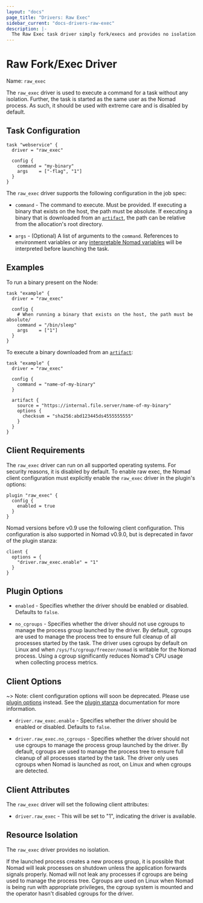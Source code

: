 ```yaml
---
layout: "docs"
page_title: "Drivers: Raw Exec"
sidebar_current: "docs-drivers-raw-exec"
description: |-
  The Raw Exec task driver simply fork/execs and provides no isolation.
---
```


# Raw Fork/Exec Driver

Name: `raw_exec`

The `raw_exec` driver is used to execute a command for a task without any
isolation. Further, the task is started as the same user as the Nomad process.
As such, it should be used with extreme care and is disabled by default.

## Task Configuration

```hcl
task "webservice" {
  driver = "raw_exec"

  config {
    command = "my-binary"
    args    = ["-flag", "1"]
  }
}  
```

The `raw_exec` driver supports the following configuration in the job spec:

* `command` - The command to execute. Must be provided. If executing a binary
  that exists on the host, the path must be absolute. If executing a binary that
  is downloaded from an [`artifact`](/docs/job-specification/artifact.html), the
  path can be relative from the allocation's root directory.

* `args` - (Optional) A list of arguments to the `command`. References
  to environment variables or any [interpretable Nomad
  variables](/docs/runtime/interpolation.html) will be interpreted before
  launching the task.

## Examples

To run a binary present on the Node:

```
task "example" {
  driver = "raw_exec"

  config {
    # When running a binary that exists on the host, the path must be absolute/
    command = "/bin/sleep"
    args    = ["1"]
  }
}
```

To execute a binary downloaded from an [`artifact`](/docs/job-specification/artifact.html):

```
task "example" {
  driver = "raw_exec"

  config {
    command = "name-of-my-binary"
  }

  artifact {
    source = "https://internal.file.server/name-of-my-binary"
    options {
      checksum = "sha256:abd123445ds4555555555"
    }
  }
}
```

## Client Requirements

The `raw_exec` driver can run on all supported operating systems. For security
reasons, it is disabled by default. To enable raw exec, the Nomad client
configuration must explicitly enable the `raw_exec` driver in the plugin's options:

```
plugin "raw_exec" {
  config {
    enabled = true
  }
}
```

Nomad versions before v0.9 use the following client configuration. This configuration is
also supported in Nomad v0.9.0, but is deprecated in favor of the plugin stanza:

```
client {
  options = {
    "driver.raw_exec.enable" = "1"
  }
}
```

## Plugin Options

* `enabled` - Specifies whether the driver should be enabled or disabled.
  Defaults to `false`.

* `no_cgroups` - Specifies whether the driver should not use
  cgroups to manage the process group launched by the driver. By default,
  cgroups are used to manage the process tree to ensure full cleanup of all
  processes started by the task. The driver uses cgroups by default on
  Linux and when `/sys/fs/cgroup/freezer/nomad` is writable for the
  Nomad process. Using a cgroup significantly reduces Nomad's CPU
  usage when collecting process metrics.

## Client Options

~> Note: client configuration options will soon be deprecated. Please use 
[plugin options][plugin-options] instead. See the [plugin stanza][plugin-stanza] documentation for more information.

* `driver.raw_exec.enable` - Specifies whether the driver should be enabled or
  disabled. Defaults to `false`.

* `driver.raw_exec.no_cgroups` - Specifies whether the driver should not use
  cgroups to manage the process group launched by the driver. By default,
  cgroups are used to manage the process tree to ensure full cleanup of all
  processes started by the task. The driver only uses cgroups when Nomad is
  launched as root, on Linux and when cgroups are detected.

## Client Attributes

The `raw_exec` driver will set the following client attributes:

* `driver.raw_exec` - This will be set to "1", indicating the driver is available.

## Resource Isolation

The `raw_exec` driver provides no isolation.

If the launched process creates a new process group, it is possible that Nomad
will leak processes on shutdown unless the application forwards signals
properly. Nomad will not leak any processes if cgroups are being used to manage
the process tree. Cgroups are used on Linux when Nomad is being run with
appropriate privileges, the cgroup system is mounted and the operator hasn't
disabled cgroups for the driver.

[plugin-options]: #plugin-options
[plugin-stanza]: /docs/configuration/plugin.html
